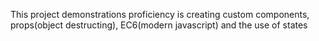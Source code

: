 This project demonstrations proficiency is creating custom components, props(object destructing), EC6(modern javascript) and the use of states
